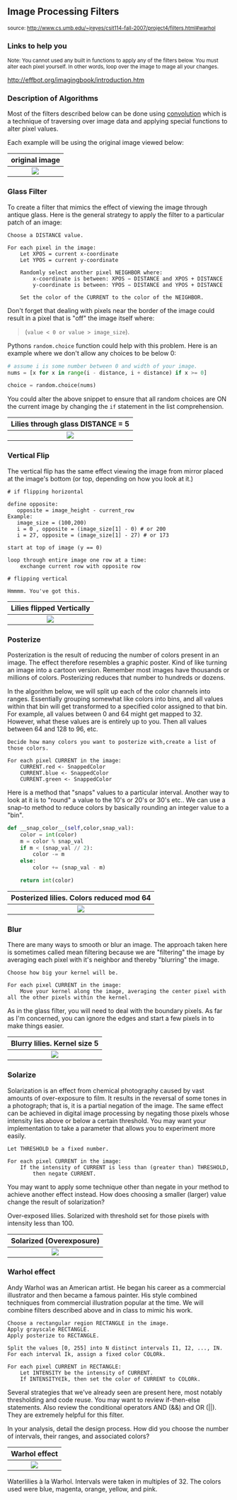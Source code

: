 ## Image Processing Filters
<sup>source: http://www.cs.umb.edu/~jreyes/csit114-fall-2007/project4/filters.html#warhol</sup>


### Links to help you
<sup>Note: You cannot used any built in functions to apply any of the filters below. You must alter each pixel yourself. In other words, loop over the image to mage all your changes.</sup>

http://effbot.org/imagingbook/introduction.htm

### Description of Algorithms

Most of the filters described below can be done using [convolution](https://en.wikipedia.org/wiki/Kernel_(image_processing)) which is a technique of traversing over image data and applying special functions to alter pixel values. 

Each example will be using the original image viewed below:

| original image |
|:---:|
|![](https://d3vv6lp55qjaqc.cloudfront.net/items/052f2r2i1G0X391c3v1C/yellow_purple_640.jpg?X-CloudApp-Visitor-Id=1094421)|

### Glass Filter

To create a filter that mimics the effect of viewing the image through antique glass. Here is the general strategy to apply the filter to a particular patch of an image:

```
Choose a DISTANCE value.

For each pixel in the image: 
	Let XPOS = current x-coordinate
	Let YPOS = current y-coordinate

	Randomly select another pixel NEIGHBOR where:  
		x-coordinate is between: XPOS − DISTANCE and XPOS + DISTANCE
		y-coordinate is between: YPOS − DISTANCE and YPOS + DISTANCE

	Set the color of the CURRENT to the color of the NEIGHBOR.
```
Don't forget that dealing with pixels near the border of the image could result in a pixel that is "off" the image itself where:

> (`value < 0 or value > image_size`). 

Pythons `random.choice` function could help with this problem. Here is an example where we don't allow any choices to be below 0:

```python
# assume i is some number between 0 and width of your image.
nums = [x for x in range(i - distance, i + distance) if x >= 0]

choice = random.choice(nums)
```
You could alter the above snippet to ensure that all random choices are ON the current image by changing the `if` statement in the list comprehension.

| Lilies through glass DISTANCE = 5  |
|:---:|
|![](https://d3vv6lp55qjaqc.cloudfront.net/items/3p2N0H1d2Q0U3K0v333j/glass.jpg?X-CloudApp-Visitor-Id=1094421)|

### Vertical Flip

The vertical flip has the same effect viewing the image from mirror placed at the image's bottom (or top, depending on how you look at it.) 

```
# if flipping horizontal

define opposite:
   opposite = image_height - current_row
Example:
   image_size = (100,200)
   i = 0 , opposite = (image_size[1] - 0) # or 200
   i = 27, opposite = (image_size[1] - 27) # or 173 

start at top of image (y == 0)

loop through entire image one row at a time:
    exchange current row with opposite row 
   
# flipping vertical

Hmmmm. You've got this.

```

| Lilies flipped Vertically|
|:---:|
|![](https://d3vv6lp55qjaqc.cloudfront.net/items/0M34353D2e1101452z2g/yellow_purple_640_flipped.jpeg?X-CloudApp-Visitor-Id=1094421)|

### Posterize

Posterization is the result of reducing the number of colors present in an image. The effect therefore resembles a graphic poster. Kind of like turning an image into a cartoon version. Remember most images have thousands or millions of colors. Posterizing reduces that number to hundreds or dozens.

In the algorithm below, we will split up each of the color channels into ranges. Essentially grouping somewhat like colors into bins, and all values within that bin will get transformed to a specified color assigned to that bin. For example, all values between 0 and 64 might get mapped to 32. However, what these values are is entirely up to you. Then all values between 64 and 128 to 96, etc. 

```
Decide how many colors you want to posterize with,create a list of those colors.

For each pixel CURRENT in the image:
	CURRENT.red <- SnappedColor
	CURRENT.blue <- SnappedColor
	CURRENT.green <- SnappedColor
```
Here is a method that "snaps" values to a particular interval. Another way to look at it is to "round" a value to the 10's or 20's or 30's etc..  We can use a snap-to method to reduce colors by basically rounding an integer value to a "bin". 

```python
def __snap_color__(self,color,snap_val):
    color = int(color)
    m = color % snap_val
    if m < (snap_val // 2):
        color -= m
    else:
        color += (snap_val - m)

    return int(color)
```

| Posterized lilies. Colors reduced mod 64 |
|:---:|
|![](https://d3vv6lp55qjaqc.cloudfront.net/items/0846470J2X3k3f0Y4539/tandr.jpg?X-CloudApp-Visitor-Id=1094421)|

### Blur

There are many ways to smooth or blur an image. The approach taken here is sometimes called mean filtering because we are "filtering" the image by averaging each pixel with it's neighbor and thereby "blurring" the image.

```
Choose how big your kernel will be.

For each pixel CURRENT in the image:
    Move your kernel along the image, averaging the center pixel with all the other pixels within the kernel.
```

As in the glass filter, you will need to deal with the boundary pixels. As far as I'm concerned, you can ignore the edges and start a few pixels in to make things easier. 

| Blurry lilies. Kernel size 5 |
|:---:|
|![](https://d3vv6lp55qjaqc.cloudfront.net/items/2U2W471g2a3v3s1I0l20/blur_5.jpg?X-CloudApp-Visitor-Id=1094421)|

### Solarize

Solarization is an effect from chemical photography caused by vast amounts of over-exposure to film. It results in the reversal of some tones in a photograph; that is, it is a partial negation of the image. The same effect can be achieved in digital image processing by negating those pixels whose intensity lies above or below a certain threshold. You may want your implementation to take a parameter that allows you to experiment more easily.

```
Let THRESHOLD be a fixed number.

For each pixel CURRENT in the image:
	If the intensity of CURRENT is less than (greater than) THRESHOLD,
		then negate CURRENT.
```

You may want to apply some technique other than negate in your method to achieve another effect instead. How does choosing a smaller (larger) value change the result of solarization?


Over-exposed lilies. Solarized with threshold set for those pixels with intensity less than 100.

| Solarized (Overexposure)|
|:---:|
|![](https://d3vv6lp55qjaqc.cloudfront.net/items/1L1w2E0r2P1l0U2u3h0v/solarize.jpg?X-CloudApp-Visitor-Id=1094421)|



### Warhol effect

Andy Warhol was an American artist. He began his career as a commercial illustrator and then became a famous painter. His style combined techniques from commercial illustration popular at the time. We will combine filters described above and in class to mimic his work.

```
Choose a rectangular region RECTANGLE in the image.
Apply grayscale RECTANGLE.
Apply posterize to RECTANGLE.

Split the values [0, 255] into N distinct intervals I1, I2, ..., IN.
For each interval Ik, assign a fixed color COLORk.

For each pixel CURRENT in RECTANGLE:
	Let INTENSITY be the intensity of CURRENT.
	If INTENSITY∈Ik, then set the color of CURRENT to COLORk.
```

Several strategies that we've already seen are present here, most notably thresholding and code reuse. You may want to review if-then-else statements. Also review the conditional operators AND (&&) and OR (||). They are extremely helpful for this filter.

In your analysis, detail the design process. How did you choose the number of intervals, their ranges, and associated colors?


| Warhol effect|
|:---:|
|![](https://d3vv6lp55qjaqc.cloudfront.net/items/0N412s0r1K252a2H1R40/warhol_16.jpg?X-CloudApp-Visitor-Id=1094421)|

Waterlilies à la Warhol. Intervals were taken in multiples of 32.
The colors used were blue, magenta, orange, yellow, and pink.



